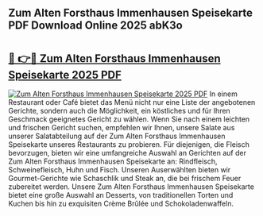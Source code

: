 ## Zum Alten Forsthaus Immenhausen Speisekarte PDF Download Online 2025 abK3o

# <h2><a href="http://gc8ieb.nevu.top/?p=Zum+Alten+Forsthaus+Immenhausen+Speisekarte">🔗 👉🔴 Zum Alten Forsthaus Immenhausen Speisekarte 2025 PDF</a></h2>

[![Zum Alten Forsthaus Immenhausen Speisekarte 2025 PDF](https://i.imgur.com/dBaPXMq.png)](http://gc8ieb.nevu.top/?p=Zum+Alten+Forsthaus+Immenhausen+Speisekarte)
In einem Restaurant oder Café bietet das Menü nicht nur eine Liste der angebotenen Gerichte, sondern auch die Möglichkeit, ein köstliches und für Ihren Geschmack geeignetes Gericht zu wählen. Wenn Sie nach einem leichten und frischen Gericht suchen, empfehlen wir Ihnen, unsere Salate aus unserer Salatabteilung auf der Zum Alten Forsthaus Immenhausen Speisekarte unseres Restaurants zu probieren. Für diejenigen, die Fleisch bevorzugen, bieten wir eine umfangreiche Auswahl an Gerichten auf der Zum Alten Forsthaus Immenhausen Speisekarte an: Rindfleisch, Schweinefleisch, Huhn und Fisch. Unseren Auserwählten bieten wir Gourmet-Gerichte wie Schaschlik und Steak an, die bei frischem Feuer zubereitet werden. Unsere Zum Alten Forsthaus Immenhausen Speisekarte bietet eine große Auswahl an Desserts, von traditionellen Torten und Kuchen bis hin zu exquisiten Crème Brûlée und Schokoladenwaffeln.
